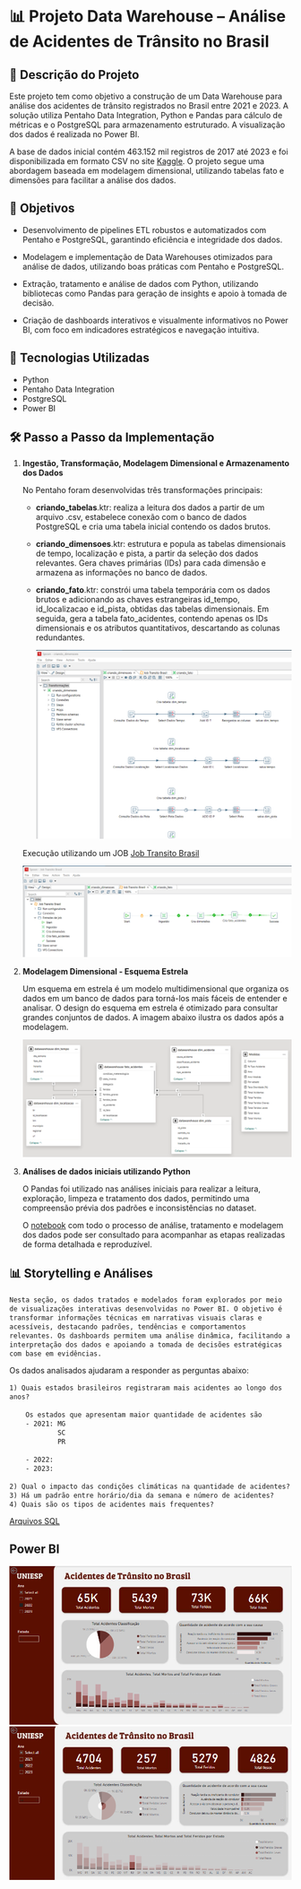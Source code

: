 # 📊 Projeto Data Warehouse – Análise de Acidentes de Trânsito no Brasil

## 📌 Descrição do Projeto

Este projeto tem como objetivo a construção de um Data Warehouse para análise dos acidentes de trânsito registrados no Brasil entre 2021 e 2023. A solução utiliza Pentaho Data Integration, Python e Pandas para cálculo de métricas e o PostgreSQL para armazenamento estruturado. A visualização dos dados é realizada no Power BI.

A base de dados inicial contém 463.152 mil registros de 2017 até 2023 e foi disponibilizada em formato CSV no site [Kaggle](https://www.kaggle.com/datasets/mlippo/car-accidents-in-brazil-2017-2023). O projeto segue uma abordagem baseada em modelagem dimensional, utilizando tabelas fato e dimensões para facilitar a análise dos dados.


## 🎯 Objetivos

- Desenvolvimento de pipelines ETL robustos e automatizados com Pentaho e PostgreSQL, garantindo eficiência e integridade dos dados.

- Modelagem e implementação de Data Warehouses otimizados para análise de dados, utilizando boas práticas com Pentaho e PostgreSQL.

- Extração, tratamento e análise de dados com Python, utilizando bibliotecas como Pandas para geração de insights e apoio à tomada de decisão.

- Criação de dashboards interativos e visualmente informativos no Power BI, com foco em indicadores estratégicos e navegação intuitiva.

## 🔧 Tecnologias Utilizadas

- Python
- Pentaho Data Integration
- PostgreSQL 
- Power BI 

## 🛠️ Passo a Passo da Implementação

1) **Ingestão, Transformação, Modelagem Dimensional e Armazenamento dos Dados** 

    No Pentaho foram desenvolvidas três transformações principais:

    - **criando_tabelas**.ktr: realiza a leitura dos dados a partir de um arquivo .csv, estabelece conexão com o banco de dados PostgreSQL e cria uma tabela inicial contendo os dados brutos.

    - **criando_dimensoes**.ktr: estrutura e popula as tabelas dimensionais de tempo, localização e pista, a partir da seleção dos dados relevantes. Gera chaves primárias (IDs) para cada dimensão e armazena as informações no banco de dados.

    - **criando_fato**.ktr: constrói uma tabela temporária com os dados brutos e adicionando as chaves estrangeiras id_tempo, id_localizacao e id_pista, obtidas das tabelas dimensionais. Em seguida, gera a tabela fato_acidentes, contendo apenas os IDs dimensionais e os atributos quantitativos, descartando as colunas redundantes.

        ![alt text](img\pentaho_dimensoes.PNG)

    Execução utilizando um JOB
    [Job Transito Brasil]('pentaho\job_transito_brasil.kjb')

    
    ![alt text](img\pentaho_job.PNG)
    
3) **Modelagem Dimensional - Esquema Estrela**

    Um esquema em estrela é um modelo multidimensional que organiza os dados em um banco de dados para torná-los mais fáceis de entender e analisar. O design do esquema em estrela é otimizado para consultar grandes conjuntos de dados. A imagem abaixo ilustra os dados após a modelagem.

    ![alt text](img\modelagem_dimensional.PNG)

3) **Análises de dados iniciais utilizando Python**

    O Pandas foi utilizado nas análises iniciais para realizar a leitura, exploração, limpeza e tratamento dos dados, permitindo uma compreensão prévia dos padrões e inconsistências no dataset. 

    O [notebook](notebooks\analises_gerais.ipynb) com todo o processo de análise, tratamento e modelagem dos dados pode ser consultado para acompanhar as etapas realizadas de forma detalhada e reproduzível.

## 📊 Storytelling e Análises

    Nesta seção, os dados tratados e modelados foram explorados por meio de visualizações interativas desenvolvidas no Power BI. O objetivo é transformar informações técnicas em narrativas visuais claras e acessíveis, destacando padrões, tendências e comportamentos relevantes. Os dashboards permitem uma análise dinâmica, facilitando a interpretação dos dados e apoiando a tomada de decisões estratégicas com base em evidências.

Os dados analisados ajudaram a responder as perguntas abaixo:

    1) Quais estados brasileiros registraram mais acidentes ao longo dos anos?

        Os estados que apresentam maior quantidade de acidentes são 
        - 2021: MG
                SC
                PR
                
        - 2022:
        - 2023:

    2) Qual o impacto das condições climáticas na quantidade de acidentes?
    3) Há um padrão entre horário/dia da semana e número de acidentes?
    4) Quais são os tipos de acidentes mais frequentes?



[Arquivos SQL](carregar_dados.ipynb)

## Power BI


![dashboard1](img\dashboard1.png)
![dashboard2](img\dashboard2.png)

